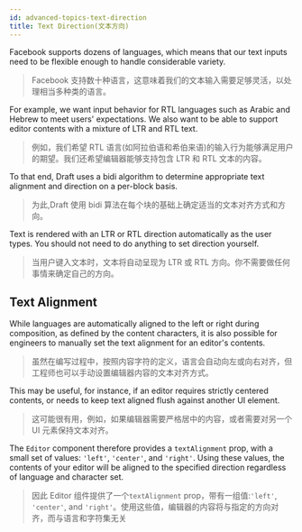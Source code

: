 ```yaml
---
id: advanced-topics-text-direction
title: Text Direction(文本方向)
---
```


Facebook supports dozens of languages, which means that our text inputs need
to be flexible enough to handle considerable variety.

> Facebook 支持数十种语言，这意味着我们的文本输入需要足够灵活，以处理相当多种类的语言。

For example, we want input behavior for RTL languages such as Arabic and Hebrew
to meet users' expectations. We also want to be able to support editor contents
with a mixture of LTR and RTL text.

> 例如，我们希望 RTL 语言(如阿拉伯语和希伯来语)的输入行为能够满足用户的期望。我们还希望编辑器能够支持包含 LTR 和 RTL 文本的内容。

To that end, Draft uses a bidi algorithm to determine appropriate
text alignment and direction on a per-block basis.

> 为此,Draft 使用 bidi 算法在每个块的基础上确定适当的文本对齐方式和方向。

Text is rendered with an LTR or RTL direction automatically as the user types.
You should not need to do anything to set direction yourself.

> 当用户键入文本时，文本将自动呈现为 LTR 或 RTL 方向。你不需要做任何事情来确定自己的方向。

## Text Alignment

While languages are automatically aligned to the left or right during composition,
as defined by the content characters, it is also possible for engineers to
manually set the text alignment for an editor's contents.

> 虽然在编写过程中，按照内容字符的定义，语言会自动向左或向右对齐，但工程师也可以手动设置编辑器内容的文本对齐方式。

This may be useful, for instance, if an editor requires strictly centered
contents, or needs to keep text aligned flush against another UI element.

> 这可能很有用，例如，如果编辑器需要严格居中的内容，或者需要对另一个 UI 元素保持文本对齐。

The `Editor` component therefore provides a `textAlignment` prop, with a
small set of values: `'left'`, `'center'`, and `'right'`. Using these values,
the contents of your editor will be aligned to the specified direction regardless
of language and character set.

> 因此 Editor 组件提供了一个`textAlignment` prop，带有一组值:`'left'`, `'center'`, and `'right'`。使用这些值，编辑器的内容将与指定的方向对齐，而与语言和字符集无关

